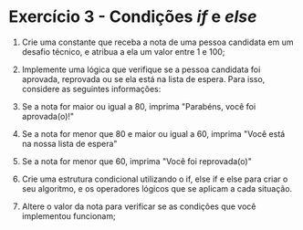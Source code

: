 # Exercício 3 - Condições *if* e *else*

1. Crie uma constante que receba a nota de uma pessoa candidata em um desafio técnico, e atribua a ela um valor entre 1 e 100;

2. Implemente uma lógica que verifique se a pessoa candidata foi aprovada, reprovada ou se ela está na lista de espera. Para isso, considere as seguintes informações:

3. Se a nota for maior ou igual a 80, imprima "Parabéns, você foi aprovada(o)!"

4. Se a nota for menor que 80 e maior ou igual a 60, imprima "Você está na nossa lista de espera"

5. Se a nota for menor que 60, imprima "Você foi reprovada(o)"

6. Crie uma estrutura condicional utilizando o if, else if e else para criar o seu algoritmo, e os operadores lógicos que se aplicam a cada situação.

7. Altere o valor da nota para verificar se as condições que você implementou funcionam;